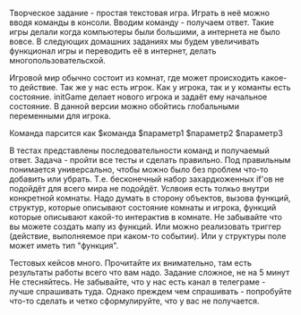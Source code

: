 Творческое задание - простая текстовая игра.
Играть в неё можно вводя команды в консоли.
Вводим команду - получаем ответ.
Такие игры делали когда компьютеры были большими, а интернета не было вовсе.
В следующих домашних заданиях мы будем увеличивать функционал игры и переводить её в интернет, делать многопользовательской.

Игровой мир обычно состоит из комнат, где может происходить какое-то действие.
Так же у нас есть игрок.
Как у игрока, так и у команты есть состояние.
initGame делает нового игрока и задаёт ему начальное состояние.
В данной версии можно обойтись глобальными переменными для игрока.

Команда парсится как
$команда $параметр1 $параметр2 $параметр3

В тестах представлены последовательности команд и получаемый ответ.
Задача - пройти все тесты и сделать правильно.
Под правильным понимается универсально, чтобы можно было без проблем что-то добавить или убрать.
Т.е. бесконечный набор захардкоженных if'ов не подойдёт для всего мира не подойдёт.
Услвоия есть толкьо внутри конкретной комнаты.
Надо думать в сторону объектов, вызова функций, структур, которые описывают состояние комнаты и игрока, функций которые описывают какой-то интерактив в комнате. Не забывайте что вы можете создать мапу из функций. Или можно реализовать триггер (действие, выполняемое при каком-то событии). Или у структуры поле может иметь тип "функция".

Тестовых кейсов много. Прочитайте их внимательно, там есть результаты работы всего что вам надо.
Задание сложное, не на 5 минут
Не стесняйтесь. Не забывайте, что у нас есть канал в телеграме - лучше спрашивать туда.
Однако преждем чем спрашивать - попробуйте что-то сделать и четко сформулируйте, что у вас не получается.